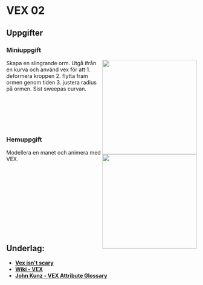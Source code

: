 # VEX 02


## Uppgifter


### Miniuppgift

<img src="https://media4.giphy.com/media/v1.Y2lkPTc5MGI3NjExbG1pZ2M2dzU0cm8zNzV5cHZobWVkdzB6Z2dhaHA2eWpmZ3k1Zzk0byZlcD12MV9pbnRlcm5hbF9naWZfYnlfaWQmY3Q9Zw/ZuxR7kV9MnrNDGyy8k/giphy.gif" align="right" width="250">

Skapa en slingrande orm. Utgå ifrån en kurva och använd vex för att 1. deformera kroppen 2. flytta fram ormen genom tiden 3. justera radius på ormen. Sist sweepas curvan. 

&nbsp;

&nbsp;

&nbsp;

### Hemuppgift

<img src="https://media1.giphy.com/media/v1.Y2lkPTc5MGI3NjExY3MwMHZvOGxjdjhmbTAzOWFtNG9kbzl2cGxnbDQ1cDMxbXQxenJkNSZlcD12MV9pbnRlcm5hbF9naWZfYnlfaWQmY3Q9Zw/83AOt5aCuplAJhLgDN/giphy.gif" align="right" width="250">

Modellera en manet och animera med VEX.



&nbsp;

&nbsp;

&nbsp;

&nbsp;

&nbsp;

&nbsp;

## Underlag:
- [**Vex isn't scary**](https://www.youtube.com/watch?v=OeaqMWzkyiw)
- [**Wiki - VEX**](https://github.com/Studio-Konkret/Technical-Direction/wiki/VEX)
- [**John Kunz - VEX Attribute Glossary**](https://wiki.johnkunz.com/index.php?title=VEX_Attribute_Glossary#What_is_VEX.3F)
